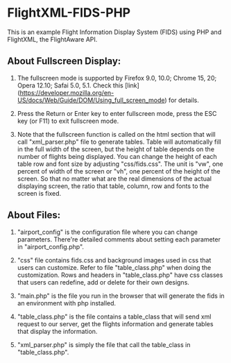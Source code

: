 FlightXML-FIDS-PHP
==================

This is an example Flight Information Display System (FIDS) using PHP and FlightXML, the FlightAware API.



About Fullscreen Display:
-------------------------

1.	The fullscreen mode is supported by Firefox 9.0, 10.0; Chrome 15, 20; Opera 12.10; Safai 5.0, 5.1.
	Check this [link] (https://developer.mozilla.org/en-US/docs/Web/Guide/DOM/Using_full_screen_mode) for details.

2.	Press the Return or Enter key to enter fullscreen mode, press the ESC key (or F11) to exit fullscreen mode.
	
3.	Note that the fullscreen function is called on the html section that will call "xml_parser.php" file to generate tables. Table will automatically fill in
	the full width of the screen, but the height of table depends on the number of flights being displayed. You can change the height of each table row and font size
	by adjusting "css/fids.css". The unit is "vw", one percent of width of the screen or "vh", one percent of the height of the screen. So that no matter what are
	the real dimensions of the actual displaying screen, the ratio that table, column, row and fonts to the screen is fixed.




About Files:
------------
1.	"airport_config" is the configuration file where you can change parameters. There're detailed comments about setting each parameter in "airport_config.php".
	
	
2.	"css" file contains fids.css and background images used in css that users can customize. Refer to file "table_class.php"
	when doing the customization. Rows and headers in "table_class.php" have css classes that users can redefine, add or delete for their own designs.
		
	
3.	"main.php" is the file you run in the browser that will generate the fids in an environment with php installed. 
	
4.	"table_class.php" is the file contains a table_class that will send xml request to our server, get the flights information and generate tables that display the information.
	
5.	"xml_parser.php" is simply the file that call the table_class in "table_class.php".
	
	





